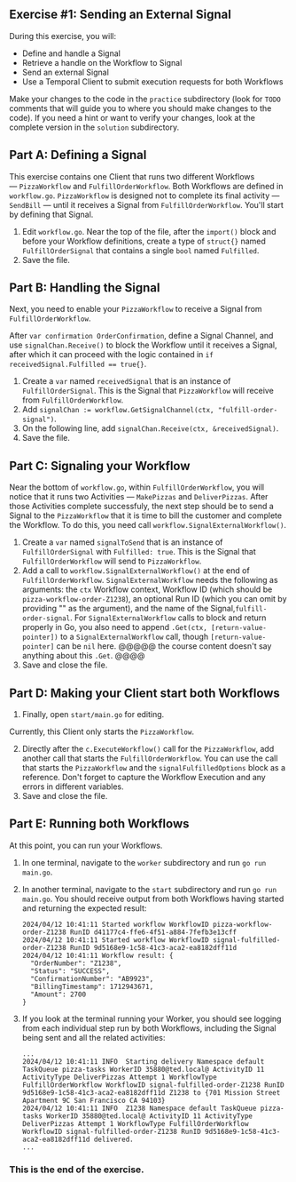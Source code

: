 ## Exercise #1: Sending an External Signal

During this exercise, you will:

- Define and handle a Signal
- Retrieve a handle on the Workflow to Signal
- Send an external Signal
- Use a Temporal Client to submit execution requests for both Workflows

Make your changes to the code in the `practice` subdirectory (look for
`TODO` comments that will guide you to where you should make changes to
the code). If you need a hint or want to verify your changes, look at
the complete version in the `solution` subdirectory.

## Part A: Defining a Signal

This exercise contains one Client that runs two different Workflows
— `PizzaWorkflow` and `FulfillOrderWorkflow`. Both Workflows are defined in
`workflow.go`. `PizzaWorkflow` is designed not to complete its final activity
— `SendBill` — until it receives a Signal from `FulfillOrderWorkflow`. You'll
start by defining that Signal.

1. Edit `workflow.go`. Near the top of the file,
   after the `import()` block and before your Workflow definitions, create a
   type of `struct{}` named `FulfillOrderSignal` that contains a single `bool`
   named `Fulfilled`.
2. Save the file.

## Part B: Handling the Signal

Next, you need to enable your `PizzaWorkflow` to receive a Signal from
`FulfillOrderWorkflow`.

After `var confirmation OrderConfirmation`, define a
Signal Channel, and use `signalChan.Receive()` to block the Workflow until it
receives a Signal, after which it can proceed with the logic contained in
`if receivedSignal.Fulfilled == true{}`.

1. Create a `var` named `receivedSignal` that is an instance
   of `FulfillOrderSignal`. This is the Signal that
   `PizzaWorkflow` will receive from `FulfillOrderWorkflow`.
2. Add `signalChan := workflow.GetSignalChannel(ctx, "fulfill-order-signal")`.
3. On the following line, add `signalChan.Receive(ctx, &receivedSignal)`.
4. Save the file.

## Part C: Signaling your Workflow

Near the bottom of `workflow.go`, within `FulfillOrderWorkflow`, you will
notice that it runs two Activities — `MakePizzas` and `DeliverPizzas`. After
those Activities complete successfuly, the next step should be to send a
Signal to the `PizzaWorkflow` that it is time to bill the customer and
complete the Workflow. To do this, you need call
`workflow.SignalExternalWorkflow()`.

1. Create a `var` named `signalToSend` that is an instance
   of `FulfillOrderSignal` with `Fulfilled: true`. This is the Signal that
   `FulfillOrderWorkflow` will send to `PizzaWorkflow`.
2. Add a call to `workflow.SignalExternalWorkflow()` at the end of `FulfillOrderWorkflow`. `SignalExternalWorkflow`
   needs the following as arguments: the `ctx` Workflow context, Workflow ID (which should be
   `pizza-workflow-order-Z1238`), an optional Run ID (which you can omit by
   providing "" as the argument), and the name of the
   Signal,`fulfill-order-signal`. For `SignalExternalWorkflow` calls to block
   and return properly in Go, you also need to append `.Get(ctx,
   [return-value-pointer])` to a `SignalExternalWorkflow` call, though
   `[return-value-pointer]` can be `nil` here.
   @@@@@ the course content doesn't say anything about this `.Get`. @@@@
3. Save and close the file.

## Part D: Making your Client start both Workflows

1. Finally, open `start/main.go` for editing.

Currently, this Client only starts
the `PizzaWorkflow`.

2. Directly after the `c.ExecuteWorkflow()` call for the
   `PizzaWorkflow`, add another call that starts the `FulfillOrderWorkflow`. You
   can use the call that starts the `PizzaWorkflow` and the
   `signalFulfilledOptions` block as a reference. Don't forget to capture the
   Workflow Execution and any errors in different variables.
2. Save and close the file.

## Part E: Running both Workflows

At this point, you can run your Workflows.

1. In one terminal, navigate to the `worker` subdirectory and run `go run main.go`.
2. In another terminal, navigate to the `start` subdirectory and run `go run
   main.go`. You should receive output from both Workflows having started and
   returning the expected result:

   ```
   2024/04/12 10:41:11 Started workflow WorkflowID pizza-workflow-order-Z1238 RunID d41177c4-ffe6-4f51-a884-7fefb3e13cff
   2024/04/12 10:41:11 Started workflow WorkflowID signal-fulfilled-order-Z1238 RunID 9d5168e9-1c58-41c3-aca2-ea8182dff11d
   2024/04/12 10:41:11 Workflow result: {
     "OrderNumber": "Z1238",
     "Status": "SUCCESS",
     "ConfirmationNumber": "AB9923",
     "BillingTimestamp": 1712943671,
     "Amount": 2700
   }
   ```

3. If you look at the terminal running your Worker, you should see logging from
   each individual step run by both Workflows, including the Signal being sent
   and all the related activities:

   ```
   ...
   2024/04/12 10:41:11 INFO  Starting delivery Namespace default TaskQueue pizza-tasks WorkerID 35880@ted.local@ ActivityID 11 ActivityType DeliverPizzas Attempt 1 WorkflowType FulfillOrderWorkflow WorkflowID signal-fulfilled-order-Z1238 RunID 9d5168e9-1c58-41c3-aca2-ea8182dff11d Z1238 to {701 Mission Street Apartment 9C San Francisco CA 94103}
   2024/04/12 10:41:11 INFO  Z1238 Namespace default TaskQueue pizza-tasks WorkerID 35880@ted.local@ ActivityID 11 ActivityType DeliverPizzas Attempt 1 WorkflowType FulfillOrderWorkflow WorkflowID signal-fulfilled-order-Z1238 RunID 9d5168e9-1c58-41c3-aca2-ea8182dff11d delivered.
   ...
   ```

### This is the end of the exercise.
